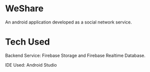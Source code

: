 # WeShare
An android application developed as a social network service.

# Tech Used

Backend Service: Firebase Storage and Firebase Realtime Database.

IDE Used: Android Studio

